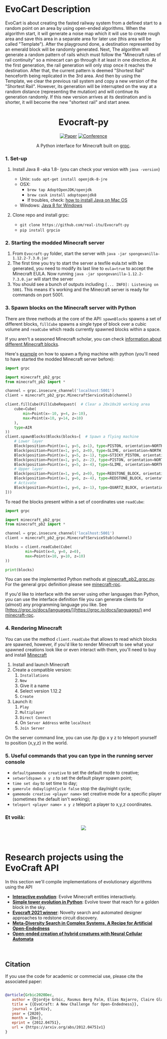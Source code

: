 # EvoCart Description 

EvoCart is about creating the fasted railway system from a defined start to a random point on an area by using open-ended algorithms. When the algorithm start, it will generate a noise map which it will use to create rough area and save this area in a separate area for later use (this area will be called "Template"). After the playground done, a destination represented by an emerald block will be randomly generated. Next, The algorithm will generate a random pattern of rails which must follow the "Minecraft rules of rail continuity" so a minecart can go through it at least in one direction. At the first generation, the rail generation will only stop once it reaches the destination. After that, the current pattern is deemed "Shortest Rail" henceforth being replicated in the 3rd area. And then by using the Template, we clear the previous rail system and copy a new version of the "Shortest Rail". However, its generation will be interrupted on the way at a random distance (representing the mutation) and will continue its generation randomly. If this new version arrives at its destination and is shorter, it will become the new "shortest rail" and start anew.



<div align="center">    
 
# Evocraft-py  

[![Paper](https://img.shields.io/badge/paper-arxiv.2007.02686-B31B1B.svg)](https://arxiv.org/abs/2012.04751)
[![Conference](https://img.shields.io/badge/EvoStar-2021-4b44ce.svg)]()

A Python interface for Minecraft built on [grpc](https://github.com/real-itu/minecraft-rpc). 

</div>


### 1. Set-up

1. Install Java 8 -aka 1.8- (you can check your version with `java -version`)

   - Unix: `sudo apt-get install openjdk-8-jre`
   - OSX: 
     - `brew tap AdoptOpenJDK/openjdk`
     - `brew cask install adoptopenjdk8`
     - If troubles, check: [how to install Java on Mac OS](https://mkyong.com/java/how-to-install-java-on-mac-osx/) 
   - Windows: [Java 8 for Windows](https://www.oracle.com/java/technologies/javase/javase-jdk8-downloads.html) 


2. Clone repo and install grpc:

   - `git clone https://github.com/real-itu/Evocraft-py`
   - `pip install grpcio`


### 2. Starting the modded Minecraft server

1. From `Evocraft-py` folder, start the server with `java -jar spongevanilla-1.12.2-7.3.0.jar`
2. The first time you try to start the server a texfile eula.txt with be generated, you need to modify its last line to `eula=true` to accept the Minecraft EULA. Now running `java -jar spongevanilla-1.12.2-7.3.0.jar` will start the server
3. You should see a bunch of outputs including `[... INFO]: Listening on 5001`. 
This means it's working and the Minecraft server is ready for commands on port 5001.
	

### 3. Spawn blocks on the Minecraft server with Python 

There are three methods at the core of the API: `spawnBlocks` spawns a set of different blocks,
`fillCube` spawns a single type of block over a cubic volume and `readCube` which reads currently spawned blocks within a space.

If you aren't a seasoned Minecraft scholar, you can check [information about different Minecraft blocks](https://minecraft.gamepedia.com/Block).

Here's [example](example.py) on how to spawn a flying machine with python (you'll need to have started the modded Minecraft server before):

```python
import grpc

import minecraft_pb2_grpc
from minecraft_pb2 import *

channel = grpc.insecure_channel('localhost:5001')
client = minecraft_pb2_grpc.MinecraftServiceStub(channel)

client.fillCube(FillCubeRequest(  # Clear a 20x10x20 working area
    cube=Cube(
        min=Point(x=-10, y=4, z=-10),
        max=Point(x=10, y=14, z=10)
    ),
    type=AIR
))
client.spawnBlocks(Blocks(blocks=[  # Spawn a flying machine
    # Lower layer
    Block(position=Point(x=1, y=5, z=1), type=PISTON, orientation=NORTH),
    Block(position=Point(x=1, y=5, z=0), type=SLIME, orientation=NORTH),
    Block(position=Point(x=1, y=5, z=-1), type=STICKY_PISTON, orientation=SOUTH),
    Block(position=Point(x=1, y=5, z=-2), type=PISTON, orientation=NORTH),
    Block(position=Point(x=1, y=5, z=-4), type=SLIME, orientation=NORTH),
    # Upper layer
    Block(position=Point(x=1, y=6, z=0), type=REDSTONE_BLOCK, orientation=NORTH),
    Block(position=Point(x=1, y=6, z=-4), type=REDSTONE_BLOCK, orientation=NORTH),
    # Activate
    Block(position=Point(x=1, y=6, z=-1), type=QUARTZ_BLOCK, orientation=NORTH),
]))
```

To read the blocks present within a set of coordinates use `readCube`:

```python
import grpc

import minecraft_pb2_grpc
from minecraft_pb2 import *

channel = grpc.insecure_channel('localhost:5001')
client = minecraft_pb2_grpc.MinecraftServiceStub(channel)

blocks = client.readCube(Cube(
         min=Point(x=0, y=0, z=0),
         max=Point(x=10, y=10, z=10)
))

print(blocks)
```


You can see the implemented Python methods at [minecraft_pb2_grpc.py](minecraft_pb2_grpc.py#L37).
For the general grpc definition please see [minecraft-rpc](https://github.com/real-itu/minecraft-rpc).

If you'd like to interface with the server using other languages than Python, you can use the interface definition file you can generate clients for (almost) any programming language you like. See [https://grpc.io/docs/languages/](https://grpc.io/docs/languages/) and [minecraft-rpc](https://github.com/real-itu/minecraft-rpc).

### 4. Rendering Minecraft

You can use the method `client.readCube` that allows to read which blocks are spawned, however, if you'd like to render Minecraft to see what your spawned creations look like or even interact with them, you'll need to buy and install [Minecraft](https://www.minecraft.net)

1. Install and launch Minecraft
2. Create a compatible version:
   1. `Installations` 
   2. `New`
   3. Give it a name
   4. Select version 1.12.2 
   5. `Create`
3. Launch it:
   1. `Play`
   2. `Multiplayer`
   3. `Direct Connect`
   4. On `Server Address` write `localhost` 
   5. `Join Server`

On the server command line, you can use /tp @p x y z to teleport yourself to position {x,y,z} in the world.

### 5. Useful commands that you can type in the running server console

- `defaultgamemode creative` to set the default mode to creative;
-  `setworldspawn x y z` to set the default player spawn point;
- `time set day` to set time to day;
- `gamerule doDaylightCycle false` stop the day/night cycle;
- `gamemode creative <player name>` set creative mode for a specific player (sometimes the default isn't working);
- `teleport <player name> x y z` teleport a player to x,y,z coordinates.

### Et voilà:

<p align="center">
  <img src="example.gif">
</p>  

</br>  

# Research projects using the EvoCraft API

In this section we'll compile implementations of evolutionary algorithms using the API

 - [**Interactive evolution**](https://github.com/claireaoi/EvoCraft-interactive): Evolve Minecraft entities interactively.
 - [**Simple tower evolution in Python**](https://github.com/real-itu/simple_minecraft_evolver): Evolve tower that reach for a golden block in the sky.
 - [**Evocraft 2021 winner**](https://github.com/GoodAI/EvocraftEntry): Novelty search and automated designer approaches to redstone circuit discovery.
 - [**Meta-Diversity Search in Complex Systems,
A Recipe for Artificial Open-Endedness**](https://github.com/mayalenE/evocraftsearch/)
 - [**Open-ended creation of hybrid creatures with Neural Cellular Automata**](https://github.com/hugcis/hybrid-nca-evocraft)


</br>  

 ## Citation   

 If you use the code for academic or commecial use, please cite the associated paper:

 ```bibtex

@article{Grbic2020Dec,
	author = {Djordje Grbic, Rasmus Berg Palm, Elias Najarro, Claire Glanois, Sebastian Risi},
	title = {{EvoCraft: A New Challenge for Open-Endedness}},
	journal = {arXiv},
	year = {2020},
	month = {Dec},
	eprint = {2012.04751},
	url = {https://arxiv.org/abs/2012.04751v1}
}
 

 ```   
